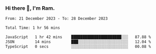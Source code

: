 ### Hi there 👋, I'm Ram.

<!--START_SECTION:waka-->

```txt
From: 21 December 2023 - To: 28 December 2023

Total Time: 1 hr 56 mins

JavaScript   1 hr 42 mins    ██████████████████████░░░   87.88 %
JSON         14 mins         ███░░░░░░░░░░░░░░░░░░░░░░   12.04 %
TypeScript   0 secs          ░░░░░░░░░░░░░░░░░░░░░░░░░   00.08 %
```

<!--END_SECTION:waka-->
